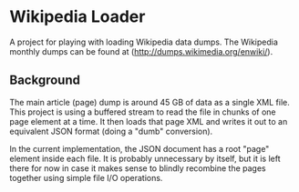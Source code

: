 # Wikipedia Loader

A project for playing with loading Wikipedia data dumps.
The Wikipedia monthly dumps can be found at (http://dumps.wikimedia.org/enwiki/).

## Background

The main article (page) dump is around 45 GB of data as a single XML file.
This project is using a buffered stream to read the file in chunks of one page element at a time.
It then loads that page XML and writes it out to an equivalent JSON format (doing a "dumb" conversion).

In the current implementation, the JSON document has a root "page" element inside each file.
It is probably unnecessary by itself, but it is left there for now in case it makes sense to blindly recombine the pages together using simple file I/O operations.